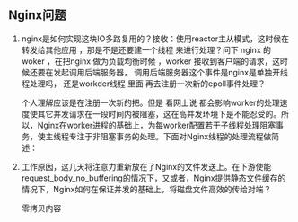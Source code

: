 



## Nginx问题

1. nginx是如何实现这块IO多路复用的？接收：使用reactor主从模式，这时候在转发给其他应用 ，那是不是还要建一个线程 来进行处理？问下 nginx 的woker  ，在把nginx 做为负载均衡时候 ，worker 接收到客户端的请求，这时候还要在发起调用后端服务器， 调用后端服务器这个事件是nginx是单独开线程处理吗， 还是workder线程 里面 再去注册一次新的epoll事件处理？  

   个人理解应该是在注册一次新的把。但是 看网上说 都会影响worker的处理速度使其它并发请求在一段时间内被阻塞，这在高并发环境下是不能忍受的。所以，Nginx在worker进程的基础上，为每worker配置若干子线程处理阻塞事务，使主线程专注于非阻塞事务的处理。下面对Nginx线程的处理流程做简述：

2. 工作原因，这几天将注意力重新放在了Nginx的文件发送上。在下游使能request_body_no_buffering的情况下，又或者，Nginx提供静态文件缓存的情况下，Nginx如何在保证并发的基础上，将磁盘文件高效的传给对端？

   零拷贝内容